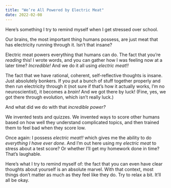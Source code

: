 ```yaml
---
title: "We’re All Powered by Electric Meat"
date: 2022-02-08
---
```


Here’s something I try to remind myself when I get stressed over school.

Our brains, the most important thing humans possess, are just meat that has electricity running through it. Isn’t that insane?

Electric meat powers everything that humans can do. The fact that you’re _reading_ this! I wrote words, and you can gather how I was feeling now at a later time? _Incredible!_ And we do it all using _electric meat!!_

The fact that we have rational, coherent, self-reflective thoughts is insane. Just absolutely bonkers. If you put a bunch of stuff together properly and then run electricity through it (not sure if that’s how it actually works, I’m no neuroscientist), it becomes a _brain!_ And we got there by luck! (Fine, yes, we got there through evolution, which isn’t really luck.)

And what did we do with that _incredible power?_

We invented tests and quizzes. We invented ways to score other humans based on how well they understand complicated topics, and then trained them to feel bad when they score low.

Once again: I possess _electric meat!!_ which gives me the ability to do _everything I have ever done_. And I’m out here using my _electric meat_ to stress about a test score? Or whether I’ll get my homework done in time? That’s laughable.

Here’s what I try to remind myself of: the fact that you can even have clear thoughts about yourself is an absolute marvel. With that context, most things don’t matter as much as they feel like they do. Try to relax a bit. It’ll all be okay.
